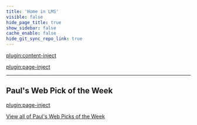 ```yaml
---
title: 'Home in LMS'
visible: false
hide_page_title: true
show_sidebar: false
cache_enable: false
hide_git_sync_repo_link: true
---
```


[plugin:content-inject](/home/_important-reminders)

[plugin:page-inject](/home/_class-preparations)

<hr>

## Paul's Web Pick of the Week
[plugin:page-inject](/all-web-picks-of-the-week/latest)

[View all of Paul's Web Picks of the Week](https://sso.canvaslms.com/courses/1413912/pages/all-web-picks-of-the-week)
